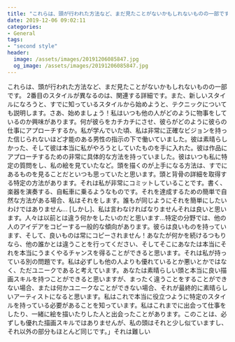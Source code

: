 ```yaml
---
title: "これらは、頭が行われた方法など、まだ見たことがないかもしれないものの一部です。"
date: 2019-12-06 09:02:11
categories:
- General
tags:
- "second style"
header:
  image: /assets/images/20191206085847.jpg
  og_image: /assets/images/20191206085847.jpg
---
```


これらは、頭が行われた方法など、まだ見たことがないかもしれないものの一部です。 2番目のスタイルが異なるのは、関連する詳細です。また、新しいスタイルになろうと、すでに知っているスタイルから始めようと、テクニックについても説明します。さあ、始めましょう！私はいつも他の人がどのように物事をしているのか興味があります。何が彼らをカチカチにさせ、彼らがどのように彼らの仕事にアプローチするか。私が学んでいた頃、私は非常に正確なビジョンを持った信じられないほど才能のある男性の指示の下で働いていました。彼は素晴らしかった、そして彼は本当に私がやろうとしていたものを手に入れた。彼は作品にアプローチするための非常に具体的な方法を持っていました。彼はいつも私に特定の質問をし、私の絵を見ていたなど。頭を描くのが上手になる方法は、すでにあるものを見ることだといつも思っていたと思います。頭と背骨の詳細を取得する特定の方法があります。それは私が非常にコミットしていることです。書く、楽器を演奏する、自転車に乗るようなものです。それを達成するための簡単で自然な方法がある場合、私はそれをします。誰もが同じようにそれを簡単にしたいわけではありません... [しかし]、私は言わなければなりませんそれは良いと思います。人々は以前とは違う何かをしたいのだと思います…特定の分野では、他の人のアイデアをコピーする一般的な傾向があります。彼らは良いものを持っています、そして、良いものは常にコピーされません！あなたが何かを続けるつもりなら、他の誰かとは違うことを行ってください、そしてそこにあなたは本当にそれを本当にうまくやるチャンスを得ることができると思います。それは私が持っている別の問題です。私は必ずしも他の人よりも優れているとか悪いとかではなく、ただユニークであると考えています。あなたは素晴らしい頭と本当に良い描画スキルを持つことができると思いますが、まったく違うことをすることができない場合、または何かユニークなことができない場合、それが最終的に素晴らしいアーティストになると思います。私はこれで本当に役立つように特定のスタイルを持っている必要があることを知っています。私はこれまでに出会って仕事をしたり、一緒に絵を描いたりした人と出会ったことがあります。このことは、必ずしも優れた描画スキルではありませんが、私の頭はそれと少し似ていますし、それ以外の部分もほとんど同じです。」それは難しい
